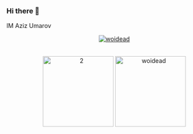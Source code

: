 ### Hi there 👋
<p align="start">IM Aziz Umarov</p>

<table>
  <tr>
    <p align="center"> <a href="https://github.com/ryo-ma/github-profile-trophy"><img src="https://github-profile-trophy.vercel.app/?username=woidead&theme=algolia" alt="woidead" /></a> </p>     
   
  </tr>
</table>
<table> 
  <tr>
   
  
  <p align="center">
    <img src="https://github-readme-stats.vercel.app/api/top-langs/?username=woidead&theme=radical&layout=compact&hide=Jupyter%20Notebook" height=165  display=block  alt="2">
    <img src="https://github-readme-streak-stats.herokuapp.com/?user=woidead&theme=radical" height=165  alt="woidead"></td>
     
  </p>
  
</table>
